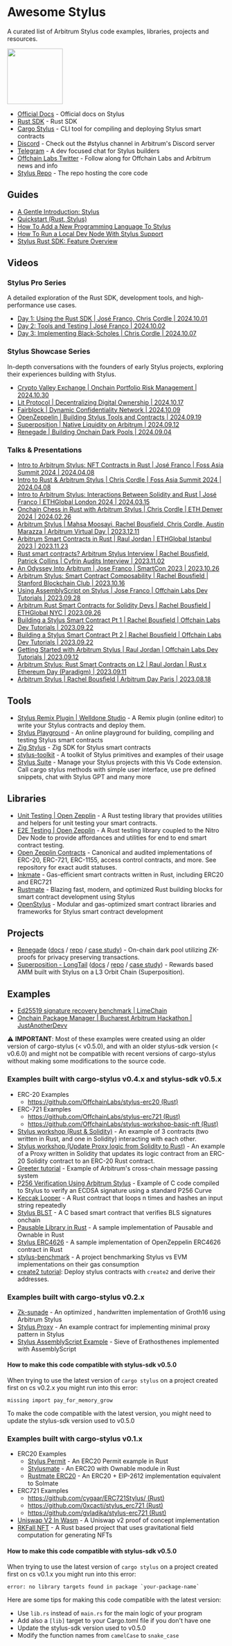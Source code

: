 # Awesome Stylus
A curated list of Arbitrum Stylus code examples, libraries, projects and resources.

<img src="./Arbitrum_Stylus-Logomark.svg" width="128" height="128" />

- [Official Docs](https://docs.arbitrum.io/stylus/stylus-gentle-introduction) - Official docs on Stylus
- [Rust SDK](https://github.com/OffchainLabs/stylus-sdk-rs) - Rust SDK
- [Cargo Stylus](https://github.com/OffchainLabs/cargo-stylus) - CLI tool for compiling and deploying Stylus smart contracts
- [Discord](https://discord.gg/arbitrum) - Check out the #stylus channel in Arbitrum's Discord server
- [Telegram](https://t.me/arbitrum_stylus) - A dev focused chat for Stylus builders
- [Offchain Labs Twitter](https://twitter.com/OffchainLabs) - Follow along for Offchain Labs and Arbitrum news and info
- [Stylus Repo](https://github.com/OffchainLabs/stylus) - The repo hosting the core code

## Guides
- [A Gentle Introduction: Stylus](https://docs.arbitrum.io/stylus/stylus-gentle-introduction)
- [Quickstart (Rust, Stylus)](https://docs.arbitrum.io/stylus/stylus-quickstart)
- [How To Add a New Programming Language To Stylus](https://docs.arbitrum.io/stylus/how-tos/adding-support-for-new-languages)
- [How To Run a Local Dev Node With Stylus Support](https://docs.arbitrum.io/stylus/how-tos/local-stylus-dev-node)
- [Stylus Rust SDK: Feature Overview](https://docs.arbitrum.io/stylus/reference/rust-sdk-guide)

## Videos
### Stylus Pro Series
A detailed exploration of the Rust SDK, development tools, and high-performance use cases.
- [Day 1: Using the Rust SDK | José Franco, Chris Cordle |  2024.10.01](https://www.youtube.com/watch?v=VQ70Vc1T1Ik)
- [Day 2: Tools and Testing | José Franco | 2024.10.02](https://www.youtube.com/watch?v=LUhqM-XQnrw)
- [Day 3: Implementing Black-Scholes | Chris Cordle | 2024.10.07](https://www.youtube.com/watch?v=LUhqM-XQnrw)

### Stylus Showcase Series
In-depth conversations with the founders of early Stylus projects, exploring their experiences building with Stylus.
- [Crypto Valley Exchange | Onchain Portfolio Risk Management | 2024.10.30](https://www.youtube.com/watch?v=VjtYMhGSFlQ)  
- [Lit Protocol | Decentralizing Digital Ownership | 2024.10.17](https://www.youtube.com/watch?v=hEhGNAG2Ur8)  
- [Fairblock | Dynamic Confidentiality Network | 2024.10.09](https://www.youtube.com/watch?v=pFGGnA9SyyY)  
- [OpenZeppelin | Building Stylus Tools and Contracts | 2024.09.19](https://www.youtube.com/watch?v=tmGWL9mV7C)  
- [Superposition | Native Liquidity on Arbitrum | 2024.09.12](https://www.youtube.com/watch?v=cS7XukVufSc)  
- [Renegade | Building Onchain Dark Pools | 2024.09.04](https://www.youtube.com/watch?v=fYGxIEKCMgA)

### Talks & Presentations
- [Intro to Arbitrum Stylus: NFT Contracts in Rust | José Franco | Foss Asia Summit 2024 | 2024.04.08](https://www.youtube.com/watch?v=M31sqbb3f8I&t=107s)
- [Intro to Rust & Arbitrum Stylus | Chris Cordle | Foss Asia Summit 2024 | 2024.04.08](https://www.youtube.com/live/M31sqbb3f8I?si=0gYJZVm6KInd0sEy&t=107)
- [Intro to Arbitrum Stylus: Interactions Between Solidity and Rust | José Franco | ETHGlobal London 2024 | 2024.03.15](https://www.youtube.com/live/8xEkv5bRIjs?si=-QPJUZguT7a2c3T7&t=7140)
- [Onchain Chess in Rust with Arbitrum Stylus | Chris Cordle | ETH Denver 2024 | 2024.02.26](https://www.youtube.com/watch?v=EXFMRfTF83M)
- [Arbitrum Stylus | Mahsa Moosavi, Rachel Bousfield, Chris Cordle, Austin Marazza | Arbitrum Virtual Day | 2023.12.11](https://www.youtube.com/watch?v=dXiO6XQgIs0)
- [Arbitrum Smart Contracts in Rust | Raul Jordan | ETHGlobal Istanbul 2023 | 2023.11.23](https://www.youtube.com/watch?v=XIpxtXMCscg)
- [Rust smart contracts? Arbitrum Stylus Interview | Rachel Bousfield, Patrick Collins | Cyfrin Audits Interview | 2023.11.02](https://www.youtube.com/watch?v=UVLDP1jqEFM)
- [An Odyssey Into Arbitrum | Jose Franco | SmartCon 2023 | 2023.10.26](https://www.youtube.com/shorts/yOu0CvxhO4Y)
- [Arbitrum Stylus: Smart Contract Composability | Rachel Bousfield | Stanford Blockchain Club | 2023.10.16](https://www.youtube.com/watch?v=gP49H27JU04&t=4s)
- [Using AssemblyScript on Stylus | Jose Franco | Offchain Labs Dev Tutorials | 2023.09.28](https://www.youtube.com/watch?v=FdFvZeqeSBI)
- [Arbitrum Rust Smart Contracts for Solidity Devs | Rachel Bousfield | ETHGlobal NYC | 2023.09.26](https://www.youtube.com/watch?v=_Z27pN-U0N0&t=20s)
- [Building a Stylus Smart Contract Pt 1 | Rachel Bousfield | Offchain Labs Dev Tutorials | 2023.09.22](https://www.youtube.com/watch?v=DJjpPWuGKq0)
- [Building a Stylus Smart Contract Pt 2 | Rachel Bousfield | Offchain Labs Dev Tutorials | 2023.09.22](https://www.youtube.com/watch?v=HsuI1TOyMs4)
- [Getting Started with Arbitrum Stylus | Raul Jordan | Offchain Labs Dev Tutorials | 2023.09.12](https://www.youtube.com/watch?v=CF1hLTGnByM)
- [Arbitrum Stylus: Rust Smart Contracts on L2 | Raul Jordan | Rust x Ethereum Day (Paradigm) | 2023.09.11](https://www.youtube.com/watch?v=XjGbnvE-OTM)
- [Arbitrum Stylus | Rachel Bousfield | Arbitrum Day Paris | 2023.08.18](https://www.youtube.com/watch?v=Whefhca1Fmk)

## Tools
- [Stylus Remix Plugin | Welldone Studio](https://remix.ethereum.org/?#activate=wds-code-remix&lang=en&optimize=false&runs=200&evmVersion=null&version=soljson-v0.8.26+commit.8a97fa7a.js) - A Remix plugin (online editor) to write your Stylus contracts and deploy them.
- [Stylus Playground](https://stylus-playground.vercel.app/) - An online playground for building, compiling and testing Stylus smart contracts
- [Zig Stylus](https://github.com/Stylish-Stylus/zig-stylus) - Zig SDK for Stylus smart contracts
- [stylus-toolkit](https://github.com/LimeChain/stylus-toolkit) - A toolkit of Stylus primitives and examples of their usage
- [Stylus Suite](https://github.com/tolgayayci/stylus-vscode-extension) - Manage your Stylus projects with this Vs Code extension. Call cargo stylus methods with simple user interface, use pre defined snippets, chat with Stylus GPT and many more

## Libraries
- [Unit Testing | Open Zepplin](https://github.com/OpenZeppelin/rust-contracts-stylus/blob/main/lib/motsu/README.md) - A Rust testing library that provides utilities and helpers for unit testing your smart contracts.
- [E2E Testing | Open Zepplin](https://github.com/OpenZeppelin/rust-contracts-stylus/blob/main/lib/e2e/README.md) - A Rust testing library coupled to the Nitro Dev Node to provide affordances and utilities for end to end smart contract testing.
- [Open Zepplin Contracts](https://github.com/OpenZeppelin/rust-contracts-stylus/tree/main) - Canonical and audited implementations of ERC-20, ERC-721, ERC-1155, access control contracts, and more. See repository for exact audit statuses.
- [Inkmate](https://github.com/cygaar/inkmate) - Gas-efficient smart contracts written in Rust, including ERC20 and ERC721
- [Rustmate](https://github.com/cairoeth/rustmate) - Blazing fast, modern, and optimized Rust building blocks for smart contract development using Stylus
- [OpenStylus](https://github.com/Prabhat1308/OpenStylus) - Modular and gas-optimized smart contract libraries and frameworks for Stylus smart contract development

## Projects
- [Renegade](https://renegade.fi/) ([docs](https://docs.renegade.fi/) / [repo](https://github.com/renegade-fi/renegade) / [case study](https://blog.arbitrum.io/renegade-stylus-case-study/)) - On-chain dark pool utilizing ZK-proofs for privacy preserving transactions.
- [Superposition - LongTail](https://superposition.so/) ([docs](https://docs.superposition.so/native-dapps/longtail-amm) / [repo](https://github.com/fluidity-money/long.so) / [case study](https://blog.arbitrum.io/how-superposition-is-transforming-onchain-rewards-with-stylus/)) - Rewards based AMM built with Stylus on a L3 Orbit Chain (Superposition).

## Examples
- [Ed25519 signature recovery benchmark | LimeChain ](https://github.com/LimeChain/stylus-benchmark)
- [Onchain Package Manager | Bucharest Arbitrum Hackathon | JustAnotherDevv](https://github.com/JustAnotherDevv/stylus-package-manager)

:warning: **IMPORTANT**: Most of these examples were created using an older version of cargo-stylus (< v0.5.0), and with an older stylus-sdk version (< v0.6.0) and might not be compatible with recent versions of cargo-stylus without making some modifications to the source code.
### Examples built with cargo-stylus v0.4.x and stylus-sdk v0.5.x

- ERC-20 Examples
  - [https://github.com/OffchainLabs/stylus-erc20 (Rust)](https://github.com/OffchainLabs/stylus-erc20)
- ERC-721 Examples
  - [https://github.com/OffchainLabs/stylus-erc721 (Rust)](https://github.com/OffchainLabs/stylus-erc721)
  - [https://github.com/OffchainLabs/stylus-workshop-basic-nft (Rust)](https://github.com/OffchainLabs/stylus-workshop-basic-nft)
- [Stylus workshop (Rust & Solidity)](https://github.com/OffchainLabs/stylus-workshop-rust-solidity) - An example of 3 contracts (two written in Rust, and one in Solidity) interacting with each other.
- [Stylus workshop (Update Proxy logic from Solidity to Rust)](https://github.com/OffchainLabs/stylus-workshop-proxy-update) - An example of a Proxy written in Solidity that updates its logic contract from an ERC-20 Solidity contract to an ERC-20 Rust contract.
- [Greeter tutorial](https://github.com/OffchainLabs/stylus-tutorials/tree/main/packages/greeter) - Example of Arbitrum's cross-chain message passing system
- [P256 Verification Using Arbitrum Stylus](https://github.com/jake-nyquist/stylus-p256-example) - Example of C code compiled to Stylus to verify an ECDSA signature using a standard P256 Curve
- [Keccak Looper](https://gist.github.com/cygaar/ee3cf1d1f98a57369717c9d91e076fd1) - A Rust contract that loops n times and hashes an input string repeatedly
- [Stylus BLST](https://github.com/rauljordan/stylus-blst) - A C based smart contract that verifies BLS signatures onchain
- [Pausable Library in Rust](https://github.com/ggonzalez94/stylus-pausable) - A sample implementation of Pausable and Ownable in Rust
- [Stylus ERC4626](https://github.com/solidoracle/erc4626-rs) - A sample implementation of OpenZeppelin ERC4626 contract in Rust
- [stylus-benchmark](https://github.com/Daniel-K-Ivanov/stylus-benchmark) - A project benchmarking Stylus vs EVM implementations on their gas consumption
- [create2 tutorial](https://github.com/rollchad/stylus-create2): Deploy stylus contracts with `create2` and derive their addresses.

### Examples built with cargo-stylus v0.2.x

- [Zk-sunade](https://github.com/supernovahs/zk-sunade) - An optimized , handwritten implementation of Groth16 using Arbitrum Stylus
- [Stylus Proxy](https://github.com/byteZorvin/stylus-proxy) - An example contract for implementing minimal proxy pattern in Stylus
- [Stylus AssemblyScript Example](https://github.com/OffchainLabs/stylus-as-example) - Sieve of Erathosthenes implemented with AssemblyScript

#### How to make this code compatible with stylus-sdk v0.5.0

When trying to use the latest version of `cargo stylus` on a project created first on cs v0.2.x you might run into this error:

```
missing import pay_for_memory_grow
```

To make the code compatible with the latest version, you might need to update the stylus-sdk version used to v0.5.0

### Examples built with cargo-stylus v0.1.x

- ERC20 Examples
  - [Stylus Permit](https://github.com/prestwich/stylus-permit) - An ERC20 Permit example in Rust
  - [Stylusmate](https://github.com/DeVazzi/stylusmate) - An ERC20 with Ownable module in Rust
  - [Rustmate ERC20](https://github.com/cairoeth/rustmate/blob/main/src/tokens/erc20.rs) - An ERC20 + EIP-2612 implementation equivalent to Solmate
- ERC721 Examples
  - [https://github.com/cygaar/ERC721Stylus/ (Rust)](https://github.com/cygaar/ERC721Stylus/)
  - [https://github.com/0xcacti/stylus_erc721 (Rust)](https://github.com/0xcacti/stylus_erc721) 
  - [https://github.com/gvladika/stylus-erc721 (Rust)](https://github.com/gvladika/stylus-erc721/tree/main)
- [Uniswap V2 In Wasm](https://github.com/evmcheb/univ2-wasm) - A Uniswap v2 proof of concept implementation
- [RKFall NFT](https://github.com/yahgwai/rkfall-nft/) - A Rust based project that uses gravitational field computation for generating NFTs

#### How to make this code compatible with stylus-sdk v0.5.0

When trying to use the latest version of `cargo stylus` on a project created first on cs v0.1.x you might run into this error:

```
error: no library targets found in package `your-package-name`
```

Here are some tips for making this code compatible with the latest version:

- Use `lib.rs` instead of `main.rs` for the main logic of your program
- Add also a `[lib]` target to your Cargo.toml file if you don't have one
- Update the stylus-sdk version used to v0.5.0
- Modify the function names from `camelCase` to `snake_case`

